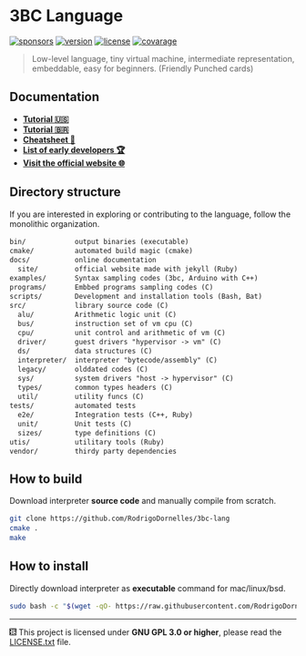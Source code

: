 3BC Language
============
[![sponsors](https://img.shields.io/github/sponsors/rodrigodornelles?color=ff69b4&logo=github)](https://github.com/sponsors/RodrigoDornelles)
[![version](https://img.shields.io/github/v/release/rodrigodornelles/3bc-lang?sort=semver&logo=github)](https://github.com/RodrigoDornelles/3bc-lang/releases)
[![license](https://img.shields.io/github/license/rodrigodornelles/3bc-lang?logo=gnu)](https://github.com/RodrigoDornelles/3bc-lang/blob/master/LICENSE.txt) 
[![covarage](https://img.shields.io/badge/coverage-99%25-brightgreen?logo=codecov)](docs/guide/warnings.md)

> Low-level language, tiny virtual machine, intermediate representation, embeddable, easy for beginners. (Friendly Punched cards)

## Documentation ##

* **[Tutorial :us:](docs/guide/tutorial-en-us.md)**
* **[Tutorial :brazil:](docs/guide/tutorial-pt-br.md)**
* **[Cheatsheet :book:](docs/guide/cheatsheet.md)**
* **[List of early developers :trophy:](docs/extra/early-adopters.md)**
* **[Visit the official website :globe_with_meridians:](https://3bc-lang.org)**

## Directory structure ##

If you are interested in exploring or contributing to the language, follow the monolithic organization.

```
bin/            output binaries (executable)
cmake/          automated build magic (cmake)
docs/           online documentation
  site/         official website made with jekyll (Ruby)
examples/       Syntax sampling codes (3bc, Arduino with C++)
programs/       Embbed programs sampling codes (C)
scripts/        Development and installation tools (Bash, Bat)
src/            library source code (C)
  alu/          Arithmetic logic unit (C)
  bus/          instruction set of vm cpu (C)
  cpu/          unit control and arithmetic of vm (C)
  driver/       guest drivers "hypervisor -> vm" (C) 
  ds/           data structures (C) 
  interpreter/  interpreter "bytecode/assembly" (C)
  legacy/       olddated codes (C)
  sys/          system drivers "host -> hypervisor" (C)
  types/        common types headers (C)
  util/         utility funcs (C)
tests/          automated tests
  e2e/          Integration tests (C++, Ruby)
  unit/         Unit tests (C)
  sizes/        type definitions (C)
utis/           utilitary tools (Ruby)
vendor/         thirdy party dependencies
```

## How to build ##

Download interpreter **source code** and manually compile from scratch.

```BASH
git clone https://github.com/RodrigoDornelles/3bc-lang
cmake .
make
```

## How to install ##

Directly download interpreter as **executable** command for mac/linux/bsd.

```BASH
sudo bash -c "$(wget -qO- https://raw.githubusercontent.com/RodrigoDornelles/3bc-lang/master/scripts/install_vm.sh || curl -fsSL https://raw.githubusercontent.com/RodrigoDornelles/3bc-lang/master/scripts/install_vm.sh)"
```

-------------------------------------------------
![3bc lang logo](/docs/images/3bc-logo-small.png)
This project is licensed under **GNU GPL 3.0 or higher**, please read the [LICENSE.txt](LICENSE.txt) file.
